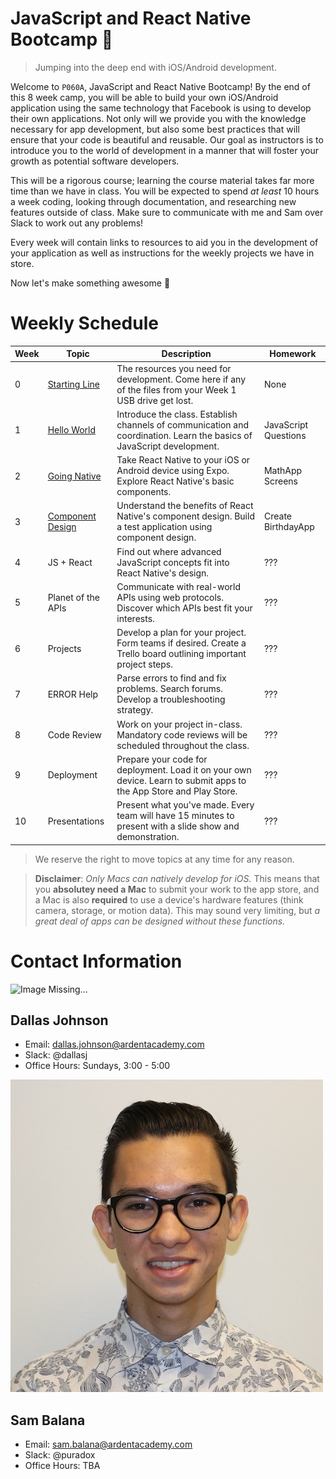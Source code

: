 JavaScript and React Native Bootcamp :rocket:
=============================================

 > Jumping into the deep end with iOS/Android development.

Welcome to `P060A`, JavaScript and React Native Bootcamp! By the end of this 8
week camp, you will be able to build your own iOS/Android application using the
same technology that Facebook is using to develop their own applications. Not
only will we provide you with the knowledge necessary for app development, but
also some best practices that will ensure that your code is beautiful and
reusable. Our goal as instructors is to introduce you to the world of
development in a manner that will foster your growth as potential software
developers.

This will be a rigorous course; learning the course material takes far more time
than we have in class. You will be expected to spend *at least* 10 hours a week
coding, looking through documentation, and researching new features outside of
class. Make sure to communicate with me and Sam over Slack to work out any
problems!

Every week will contain links to resources to aid you in the development of your
application as well as instructions for the weekly projects we have in store.

Now let's make something awesome :tada:

Weekly Schedule
===============
Week | Topic                 | Description                                                                                                               | Homework
---- | --------------------- | ------------------------------------------------------------------------------------------------------------------------- | -------------------
   0 | [Starting Line][0]    | The resources you need for development. Come here if any of the files from your Week 1 USB drive get lost.                | None
   1 | [Hello World][1]      | Introduce the class. Establish channels of communication and coordination. Learn the basics of JavaScript development.    | JavaScript Questions
   2 | [Going Native][2]     | Take React Native to your iOS or Android device using Expo. Explore React Native's basic components.                      | MathApp Screens
   3 | [Component Design][3] | Understand the benefits of React Native's component design. Build a test application using component design.              | Create BirthdayApp
   4 | JS + React            | Find out where advanced JavaScript concepts fit into React Native's design.                                               | ???
   5 | Planet of the APIs    | Communicate with real-world APIs using web protocols. Discover which APIs best fit your interests.                        | ???
   6 | Projects              | Develop a plan for your project. Form teams if desired. Create a Trello board outlining important project steps.          | ???
   7 | ERROR Help            | Parse errors to find and fix problems. Search forums. Develop a troubleshooting strategy.                                 | ???
   8 | Code Review           | Work on your project in-class. Mandatory code reviews will be scheduled throughout the class.                             | ???
   9 | Deployment            | Prepare your code for deployment. Load it on your own device. Learn to submit apps to the App Store and Play Store.       | ???
  10 | Presentations         | Present what you've made. Every team will have 15 minutes to present with a slide show and demonstration.                 | ???

 > We reserve the right to move topics at any time for any reason.

 > **Disclaimer**: *Only Macs can natively develop for iOS.* This means that you
 > **absolutey need a Mac** to submit your work to the app store, and a Mac is
 > also **required** to use a device's hardware features (think camera, storage,
 > or motion data). This may sound very limiting, but *a great deal of apps can
 > be designed without these functions.*

[0]: https://github.com/ArdentLabs/bootcamp-fall-2017/tree/master/week0
[1]: https://github.com/ArdentLabs/bootcamp-fall-2017/tree/master/week1
[2]: https://github.com/ArdentLabs/bootcamp-fall-2017/tree/master/week2
[3]: https://github.com/ArdentLabs/bootcamp-fall-2017/tree/master/week3
[4]: https://github.com/ArdentLabs/bootcamp-fall-2017/tree/master/week4
[5]: https://github.com/ArdentLabs/bootcamp-fall-2017/tree/master/week5
[6]: https://github.com/ArdentLabs/bootcamp-fall-2017/tree/master/week6
[7]: https://github.com/ArdentLabs/bootcamp-fall-2017/tree/master/week7
[8]: https://github.com/ArdentLabs/bootcamp-fall-2017/tree/master/week8
[9]: https://github.com/ArdentLabs/bootcamp-fall-2017/tree/master/week9

Contact Information
===================

![Image Missing...](/assets/dallas.jpg)
## Dallas Johnson
  * Email: dallas.johnson@ardentacademy.com
  * Slack: @dallasj
  * Office Hours: Sundays, 3:00 - 5:00

![Image Missing...](/assets/sam.jpg)
## Sam Balana
  * Email: sam.balana@ardentacademy.com
  * Slack: @puradox
  * Office Hours: TBA
